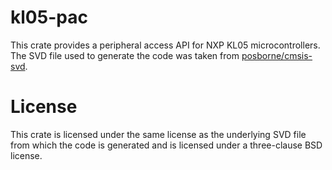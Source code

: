 # kl05-pac

This crate provides a peripheral access API for NXP KL05 microcontrollers. The
SVD file used to generate the code was taken from
[posborne/cmsis-svd](https://github.com/posborne/cmsis-svd).

# License

This crate is licensed under the same license as the underlying SVD file from
which the code is generated and is licensed under a three-clause BSD license.
